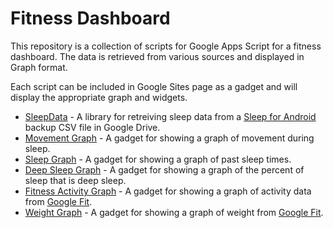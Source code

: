 # Fitness Dashboard

This repository is a collection of scripts for Google Apps Script
for a fitness dashboard. The data is retrieved from various sources
and displayed in Graph format.

Each script can be included in Google Sites page as a gadget and will
display the appropriate graph and widgets.

* [SleepData](SleepData) - A library for retreiving sleep data from a [Sleep for Android](https://play.google.com/store/apps/details?id=com.urbandroid.sleep) backup CSV file in Google Drive.
* [Movement Graph](MovementGraph) - A gadget for showing a graph of movement during sleep.
* [Sleep Graph](SleepGraph) - A gadget for showing a graph of past sleep times.
* [Deep Sleep Graph](DeepSleepGraph) - A gadget for showing a graph of the percent of sleep that is deep sleep.
* [Fitness Activity Graph](FitnessActivityGraph) - A gadget for showing a graph of activity data from [Google Fit](https://fit.google.com/).
* [Weight Graph](WeightGraph) - A gadget for showing a graph of weight from [Google Fit](https://fit.google.com/).
